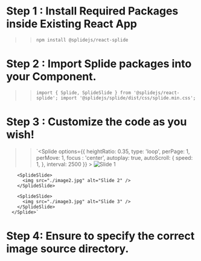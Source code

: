 # Step 1 : Install Required Packages inside Existing React App

>> `npm install @splidejs/react-splide`

# Step 2 : Import Splide packages into your Component.

>> `import { Splide, SplideSlide } from '@splidejs/react-splide';
>> import '@splidejs/splide/dist/css/splide.min.css';`

# Step 3 : Customize the code as you wish!

>> `<Splide
        options={{
          heightRatio: 0.35,
          type: 'loop',
          perPage: 1,
          perMove: 1,
          focus  : 'center',
          autoplay: true,
          autoScroll: {
            speed: 1,
          },
          interval: 2500
        }}
      >
        <SplideSlide>
          <img src="./image1.jpg" alt="Slide 1" />
        </SplideSlide>

        <SplideSlide>
          <img src="./image2.jpg" alt="Slide 2" />
        </SplideSlide>

        <SplideSlide>
          <img src="./image3.jpg" alt="Slide 3" />
        </SplideSlide>
      </Splide>`

# Step 4: Ensure to specify the correct image source directory.
